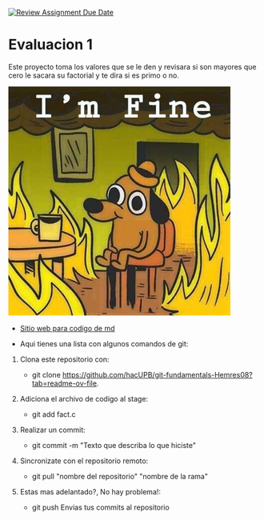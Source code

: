 [![Review Assignment Due Date](https://classroom.github.com/assets/deadline-readme-button-24ddc0f5d75046c5622901739e7c5dd533143b0c8e959d652212380cedb1ea36.svg)](https://classroom.github.com/a/L-l2uhAO)
 
# Evaluacion 1

Este proyecto toma los valores que se le den y revisara si son mayores que cero le sacara su factorial y te dira si es primo o no. 

![Logo de Markdown](Imagenes/Imfine.jpg)

- [Sitio web para codigo de md](https://markdown.es/sintaxis-markdown/)


* Aqui tienes una lista con algunos comandos de git: 

1. Clona este repositorio con: 
   - git clone https://github.com/hacUPB/git-fundamentals-Hemres08?tab=readme-ov-file.
   
2. Adiciona el archivo de codigo al stage:
   - git add fact.c 
   
3. Realizar un commit:
   - git commit -m "Texto que describa lo que hiciste"

4. Sincronizate con el repositorio remoto:
   - git pull "nombre del repositorio" "nombre de la rama"
   
5. Estas mas adelantado?, No hay problema!: 
   - git push Envias tus commits al repositorio 


   







